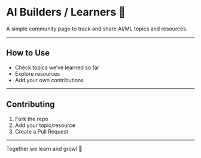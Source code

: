 # AI Builders / Learners 🚀

A simple community page to track and share AI/ML topics and resources.

---

## How to Use

- Check topics we’ve learned so far  
- Explore resources  
- Add your own contributions  

---

## Contributing

1. Fork the repo  
2. Add your topic/resource  
3. Create a Pull Request  

---

Together we learn and grow! 🤝
